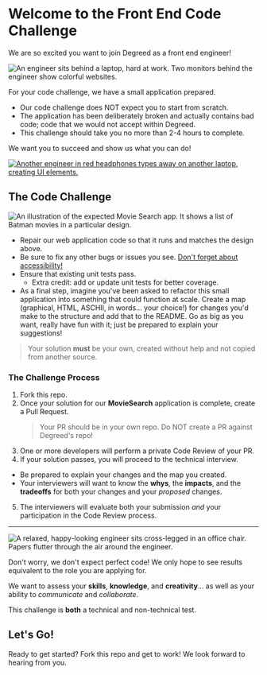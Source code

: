 # Welcome to the Front End Code Challenge

We are so excited you want to join Degreed as a front end engineer!

![An engineer sits behind a laptop, hard at work. Two monitors behind the engineer show colorful websites.](https://github.com/ThomasBurleson/movie-search-rsm-react/assets/210413/76886add-927e-4d52-bc63-fa058c694021)

For your code challenge, we have a small application prepared.

- Our code challenge does NOT expect you to start from scratch.
- The application has been deliberately broken and actually contains bad code; code that we would not accept within Degreed.
- This challenge should take you no more than 2-4 hours to complete.

We want you to succeed and show us what you can do!

[![Another engineer in red headphones types away on another laptop, creating UI elements.](https://github-production-user-asset-6210df.s3.amazonaws.com/210413/255741403-b93307b2-8b75-41ee-be64-064c559cb304.png)](/guides/fe/1_welcome.md)

## The Code Challenge

![An illustration of the expected Movie Search app. It shows a list of Batman movies in a particular design.](https://github.com/ThomasBurleson/movie-search-rsm-react/assets/210413/4970a267-7c97-4bd0-abbb-69dcada13ba4)

- Repair our web application code so that it runs and matches the design above.
- Be sure to fix any other bugs or issues you see. [Don't forget about accessibility!](https://www.w3.org/WAI/)
- Ensure that existing unit tests pass.
  - Extra credit: add or update unit tests for better coverage.
- As a final step, imagine you've been asked to refactor this small application into something that could function at scale. Create a map (graphical, HTML, ASCHII, in words... your choice!) for changes you'd make to the structure and add that to the README. Go as big as you want, really have fun with it; just be prepared to explain your suggestions!

> Your solution **must** be your own, created without help and not copied from another source.

### The Challenge Process

1. Fork this repo.
2. Once your solution for our **MovieSearch** application is complete, create a Pull Request.
   > Your PR should be in your own repo. Do NOT create a PR against Degreed's repo!
3. One or more developers will perform a private Code Review of your PR.
4. If your solution passes, you will proceed to the technical interview.

- Be prepared to explain your changes and the map you created.
- Your interviewers will want to know the **whys**, the **impacts**, and the **tradeoffs** for both your changes and your _proposed_ changes.

5. The interviewers will evaluate both your submission _and_ your participation in the Code Review process.

---

![A relaxed, happy-looking engineer sits cross-legged in an office chair. Papers flutter through the air around the engineer.](https://github.com/ThomasBurleson/movie-search-rsm-react/assets/210413/b8028cc3-5093-4c35-89d7-0b636ecd3e61)

Don't worry, we don't expect perfect code! We only hope to see results equivalent to the role you are applying for.

We want to assess your **skills**, **knowledge**, and **creativity**... as well as your ability to _communicate_ and _collaborate_.

This challenge is **both** a technical and non-technical test.

## Let's Go!

Ready to get started? Fork this repo and get to work! We look forward to hearing from you.
